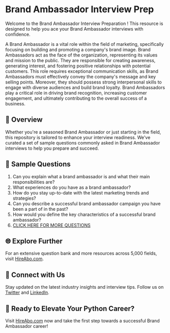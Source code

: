 # Brand Ambassador Interview Prep

Welcome to the Brand Ambassador Interview Preparation ! This resource is designed to help you ace your Brand Ambassador interviews with confidence.

A Brand Ambassador is a vital role within the field of marketing, specifically focusing on building and promoting a company's brand image. Brand Ambassadors act as the face of the organization, representing its values and mission to the public. They are responsible for creating awareness, generating interest, and fostering positive relationships with potential customers. This role requires exceptional communication skills, as Brand Ambassadors must effectively convey the company's message and key selling points. Moreover, they should possess strong interpersonal skills to engage with diverse audiences and build brand loyalty. Brand Ambassadors play a critical role in driving brand recognition, increasing customer engagement, and ultimately contributing to the overall success of a business.

## 🚀 Overview

Whether you're a seasoned Brand Ambassador or just starting in the field, this repository is tailored to enhance your interview readiness. We've curated a set of sample questions commonly asked in Brand Ambassador interviews to help you prepare and succeed.

## 📝 Sample Questions

1. Can you explain what a brand ambassador is and what their main responsibilities are?
2. What experiences do you have as a brand ambassador?
3. How do you stay up-to-date with the latest marketing trends and strategies?
4. Can you describe a successful brand ambassador campaign you have been a part of in the past?
5. How would you define the key characteristics of a successful brand ambassador?
6. [CLICK HERE FOR MORE QUESTIONS](https://hireabo.com/job/1_0_26/Brand%20Ambassador)

## 🌐 Explore Further

For an extensive question bank and more resources across 5,000 fields, visit [HireAbo.com](https://www.hireabo.com).

## 📱 Connect with Us

Stay updated on the latest industry insights and interview tips. Follow us on [Twitter](https://twitter.com/hireabo) and [LinkedIn](https://www.linkedin.com/in/hire-abo-3609972a8/).

## 🚀 Ready to Elevate Your Python Career?

Visit [HireAbo.com](https://www.hireabo.com) now and take the first step towards a successful Brand Ambassador career!